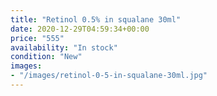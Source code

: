 ```yaml
---
title: "Retinol 0.5% in squalane 30ml"
date: 2020-12-29T04:59:34+00:00
price: "555"
availability: "In stock"
condition: "New"
images:
- "/images/retinol-0-5-in-squalane-30ml.jpg"
---
```


